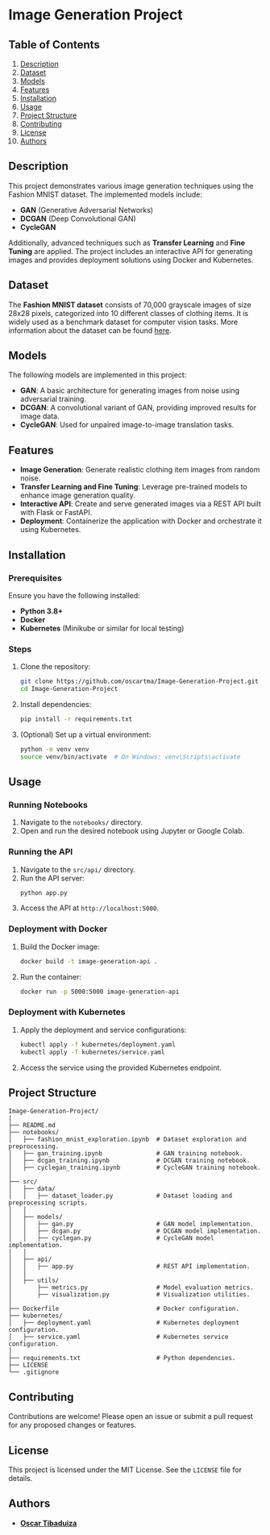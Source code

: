 # Image Generation Project

## Table of Contents

1. [Description](#description)
2. [Dataset](#dataset)
3. [Models](#models)
4. [Features](#features)
5. [Installation](#installation)
6. [Usage](#usage)
7. [Project Structure](#project-structure)
8. [Contributing](#contributing)
9. [License](#license)
10. [Authors](#authors)

## Description

This project demonstrates various image generation techniques using the Fashion MNIST dataset. The implemented models include:

- **GAN** (Generative Adversarial Networks)
- **DCGAN** (Deep Convolutional GAN)
- **CycleGAN**

Additionally, advanced techniques such as **Transfer Learning** and **Fine Tuning** are applied. The project includes an interactive API for generating images and provides deployment solutions using Docker and Kubernetes.

## Dataset

The **Fashion MNIST dataset** consists of 70,000 grayscale images of size 28x28 pixels, categorized into 10 different classes of clothing items. It is widely used as a benchmark dataset for computer vision tasks. More information about the dataset can be found [here](https://github.com/zalandoresearch/fashion-mnist).

## Models

The following models are implemented in this project:

- **GAN**: A basic architecture for generating images from noise using adversarial training.
- **DCGAN**: A convolutional variant of GAN, providing improved results for image data.
- **CycleGAN**: Used for unpaired image-to-image translation tasks.

## Features

- **Image Generation**: Generate realistic clothing item images from random noise.
- **Transfer Learning and Fine Tuning**: Leverage pre-trained models to enhance image generation quality.
- **Interactive API**: Create and serve generated images via a REST API built with Flask or FastAPI.
- **Deployment**: Containerize the application with Docker and orchestrate it using Kubernetes.

## Installation

### Prerequisites

Ensure you have the following installed:

- **Python 3.8+**
- **Docker**
- **Kubernetes** (Minikube or similar for local testing)

### Steps

1. Clone the repository:
   ```bash
   git clone https://github.com/oscartma/Image-Generation-Project.git
   cd Image-Generation-Project
   ```
2. Install dependencies:
   ```bash
   pip install -r requirements.txt
   ```
3. (Optional) Set up a virtual environment:
   ```bash
   python -m venv venv
   source venv/bin/activate  # On Windows: venv\Scripts\activate
   ```

## Usage

### Running Notebooks

1. Navigate to the `notebooks/` directory.
2. Open and run the desired notebook using Jupyter or Google Colab.

### Running the API

1. Navigate to the `src/api/` directory.
2. Run the API server:
   ```bash
   python app.py
   ```
3. Access the API at `http://localhost:5000`.

### Deployment with Docker

1. Build the Docker image:
   ```bash
   docker build -t image-generation-api .
   ```
2. Run the container:
   ```bash
   docker run -p 5000:5000 image-generation-api
   ```

### Deployment with Kubernetes

1. Apply the deployment and service configurations:
   ```bash
   kubectl apply -f kubernetes/deployment.yaml
   kubectl apply -f kubernetes/service.yaml
   ```
2. Access the service using the provided Kubernetes endpoint.

## Project Structure

```
Image-Generation-Project/
|
├── README.md
├── notebooks/
│   ├── fashion_mnist_exploration.ipynb  # Dataset exploration and preprocessing.
│   ├── gan_training.ipynb               # GAN training notebook.
│   ├── dcgan_training.ipynb             # DCGAN training notebook.
│   ├── cyclegan_training.ipynb          # CycleGAN training notebook.
│
├── src/
│   ├── data/
│   │   ├── dataset_loader.py            # Dataset loading and preprocessing scripts.
│   │
│   ├── models/
│   │   ├── gan.py                       # GAN model implementation.
│   │   ├── dcgan.py                     # DCGAN model implementation.
│   │   ├── cyclegan.py                  # CycleGAN model implementation.
│   │
│   ├── api/
│   │   ├── app.py                       # REST API implementation.
│   │
│   ├── utils/
│       ├── metrics.py                   # Model evaluation metrics.
│       ├── visualization.py             # Visualization utilities.
│
├── Dockerfile                           # Docker configuration.
├── kubernetes/
│   ├── deployment.yaml                  # Kubernetes deployment configuration.
│   ├── service.yaml                     # Kubernetes service configuration.
│
├── requirements.txt                     # Python dependencies.
├── LICENSE
└── .gitignore
```

## Contributing

Contributions are welcome! Please open an issue or submit a pull request for any proposed changes or features.

## License

This project is licensed under the MIT License. See the `LICENSE` file for details.

## Authors

- **[Oscar Tibaduiza](mailto:oscartibaduiza@hotmail.com)**


